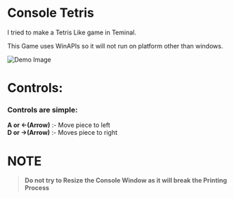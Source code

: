 
# Console Tetris

I tried to make a Tetris Like game in Teminal. 

This Game uses WinAPIs so it will not run on platform other than windows.

![Demo Image](/assets/demo.png)

# Controls:

### Controls are simple:

**A or <-(Arrow)** :- Move piece to left   
**D or ->(Arrow)** :- Moves piece to right

# NOTE

> **Do not try to Resize the Console Window as it will break the Printing Process**
